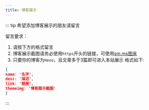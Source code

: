 ```yaml
---
title: 博客展示
---
```


<theme-example></theme-example>

::: tip 希望添加博客展示的朋友请留言

留言要求：
1. 请按下方的格式留言
2. 博客展示截图请务必使用`https`开头的链接，可使用[sm.ms图床](https://sm.ms/)
3. 只要你的博客为`Hexo`，且文章多于3篇即可进入本站展示
格式如下: 
```json
{
name: '名字', 
desc: '描述',
link: '链接', 
themeimg: '博客展示截图' 
}
```
:::